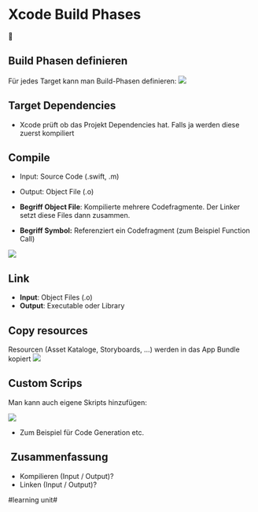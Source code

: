 # Xcode Build Phases
🧩

## Build Phasen definieren
Für jedes Target kann man Build-Phasen definieren:
![][image-1]

## Target Dependencies
- Xcode prüft ob das Projekt Dependencies hat. Falls ja werden diese zuerst kompiliert

## Compile

- Input: Source Code (.swift, .m)
- Output: Object File (.o)

- **Begriff Object File**: Kompilierte mehrere Codefragmente.  Der Linker setzt diese Files dann zusammen.
- **Begriff Symbol:** Referenziert ein Codefragment (zum Beispiel Function Call)

![][image-2]
## Link
- **Input**: Object Files (.o)
- **Output**: Executable oder Library



## Copy resources

Resourcen (Asset Kataloge, Storyboards, …) werden in das App Bundle kopiert
![][image-3]

## Custom Scrips

Man kann auch eigene Skripts hinzufügen:

![][image-4]

- Zum Beispiel für Code Generation etc.

##  Zusammenfassung
- Kompilieren (Input / Output)?
- Linken (Input / Output)?

[image-1]:	assets/Bildschirmfoto%202023-07-27%20um%2011.51.45.png
[image-2]:	assets/Bildschirmfoto%202023-07-27%20um%2012.01.41.png
[image-3]:	assets/Bildschirmfoto%202023-07-27%20um%2012.01.59.png
[image-4]:	assets/Bildschirmfoto%202023-07-27%20um%2011.50.35.png

#learning unit#